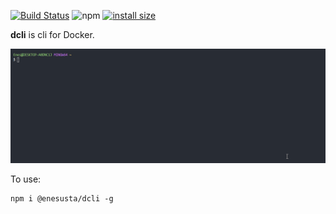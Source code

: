 [![Build Status](https://travis-ci.com/enesusta/dcli.svg?branch=master)](https://travis-ci.com/enesusta/dcli)
![npm](https://img.shields.io/npm/v/@enesusta/dcli?color=green)
[![install size](https://packagephobia.now.sh/badge?p=@enesusta/dcli)](https://packagephobia.now.sh/result?p=@enesusta/dcli)

**dcli** is cli for Docker.

![](https://raw.githubusercontent.com/enesusta/assets-host-for-github-pages/assets/dcli/dcli.gif)

To use:

```npm
npm i @enesusta/dcli -g
```






